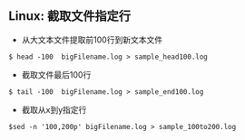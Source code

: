 ## Linux: 截取文件指定行

* 从大文本文件提取前100行到新文本文件
```shell
$ head -100  bigFilename.log > sample_head100.log
```

* 截取文件最后100行
```shell
$ tail -100  bigFilename.log > sample_end100.log
```

* 截取从x到y指定行
```shell
$sed -n '100,200p' bigFilename.log > sample_100to200.log
```